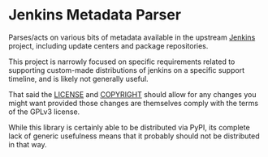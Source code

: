 # Jenkins Metadata Parser

Parses/acts on various bits of metadata available in the upstream [Jenkins](jenkins.io) project,
including update centers and package repositories.

This project is narrowly focused on specific requirements related to supporting custom-made
distributions of jenkins on a specific support timeline, and is likely not generally useful.

That said the [LICENSE](LICENSE) and [COPYRIGHT](COPYRIGHT) should allow for any changes you
might want provided those changes are themselves comply with the terms of the GPLv3 license.

While this library is certainly able to be distributed via PyPI, its complete lack of generic
usefulness means that it probably should not be distributed in that way.

